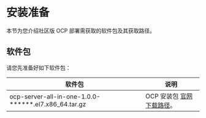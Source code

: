 # 安装准备

本节为您介绍社区版 OCP 部署需获取的软件包及其获取路径。

## 软件包

请您先准备好如下软件包：

|                                                                              软件包                                                                               |                                                                                                                                                                                                                                  说明                                                                                                                                                                                                                                  |
|----------------------------------------------------------------------------------------------------------------------------------------------------------------|----------------------------------------------------------------------------------------------------------------------------------------------------------------------------------------------------------------------------------------------------------------------------------------------------------------------------------------------------------------------------------------------------------------------------------------------------------------------|
| ocp-server-all-in-one-1.0.0-******.el7.x86_64.tar.gz  | OCP 安装包 [官网下载路径](https://open.oceanbase.com/softwareCenter/community)。                                              |
